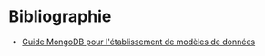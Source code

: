 # Bibliographie

* [Guide MongoDB pour l'établissement de modèles de données](https://docs.mongodb.org/manual/MongoDB-data-models-guide-master.pdf)
